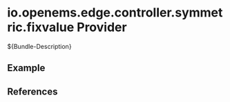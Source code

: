 # io.openems.edge.controller.symmetric.fixvalue Provider

${Bundle-Description}

## Example

## References

